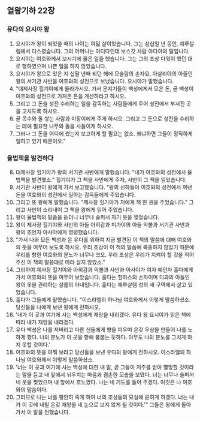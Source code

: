 ## 열왕기하 22장

### 유다의 요시야 왕
1. 요시야가 왕이 되었을 때의 나이는 여덟 살이었습니다. 그는 삼십일 년 동안, 예루살렘에서 다스렸습니다. 그의 어머니는 여디다인데 보스갓 사람 아다야의 딸입니다.
2. 요시야는 여호와께서 보시기에 옳은 일을 했습니다. 그는 그의 조상 다윗이 했던 대로 행하였으며 나쁜 일을 하지 않았습니다.
3. 요시야가 왕으로 있은 지 십팔 년째 되던 해에 므술람의 손자요, 아살리야의 아들인 왕의 서기관 사반을 여호와의 성전으로 보냈습니다. 요시야가 말했습니다.
4. "대제사장 힐기야에게 올라가시오. 가서 문지기들이 백성에게서 모은 돈, 곧 백성이 여호와의 성전으로 가져온 돈을 계산하라고 하시오.
5. 그리고 그 돈을 성전 수리하는 일을 감독하는 사람들에게 주어 성전에서 부서진 곳을 고치도록 하시오.
6. 곧 목수와 돌 쌓는 사람과 미장이에게 주게 하시오. 그리고 그 돈으로 성전을 수리하는 데에 필요한 나무와 돌을 사들이게 하시오.
7. 그러나 그 돈을 어디에 썼는지 보고하게 할 필요는 없소. 왜냐하면 그들이 정직하게 일하고 있기 때문이오."
### 율법책을 발견하다
8. 대제사장 힐기야가 왕의 서기관 사반에게 말했습니다. "내가 여호와의 성전에서 율법책을 발견했소." 힐기야가 그 책을 사반에게 주자, 사반이 그 책을 읽었습니다.
9. 서기관 사반이 왕에게 가서 보고했습니다. "왕의 신하들이 여호와의 성전에서 꺼낸 돈을 여호와의 성전에서 일하는 감독들에게 주었습니다.
10. 그리고 또 왕에게 말했습니다. "제사장 힐기야가 저에게 책 한 권을 주었습니다." 그리고 사반이 소리내어 그 책을 왕에게 읽어 주었습니다.
11. 왕이 율법책의 말씀을 듣더니 너무나 슬퍼서 자기 옷을 찢었습니다.
12. 왕이 제사장 힐기야와 사반의 아들 아히감과 미가야의 아들 악볼과 서기관 사반과 왕의 조언자 아사야에게 명령했습니다.
13. "가서 나와 모든 백성과 온 유다를 위하여 지금 발견된 이 책의 말씀에 대해 여호와의 뜻을 여쭈어 보도록 하시오. 우리 조상이 이 책의 말씀에 복종하지 않았기 때문에 우리를 향한 여호와의 분노가 너무나 크오. 우리 조상은 우리가 지켜야 할 것을 적어 주신 이 책의 말씀대로 따라 살지 않았소."
14. 그리하여 제사장 힐기야와 아히감과 악볼과 사반과 아사야가 여자 예언자 훌다에게 가서 여호와의 뜻을 여쭈어 보았습니다. 훌다는 할하스의 손자이며 디과의 아들인 왕의 옷을 관리하는 살룸의 아내입니다. 훌다는 예루살렘 성의 새 구역에서 살고 있었습니다.
15. 훌다가 그들에게 말했습니다. "이스라엘의 하나님 여호와께서 이렇게 말씀하셨소. 당신들을 나에게 보낸 왕에게 전하시오.
16. '내가 이 곳과 여기에 사는 백성에게 재앙을 내리겠다. 유다 왕 요시야가 읽은 책에 따라 내가 재앙을 내리겠다.
17. 유다 백성은 나를 저버리고 다른 신들에게 향을 피우며 온갖 우상을 만들어 나를 노하게 했다. 나의 분노가 이 곳을 향해 불붙는 듯하다. 아무도 나의 분노를 그치게 하지 못할 것이다.'
18. 여호와의 뜻을 여쭤 보라고 당신들을 보낸 유다의 왕에게 전하시오. 이스라엘의 하나님 여호와께서 이렇게 말씀하셨소.
19. '너는 이 곳과 여기에 사는 백성에 대한 내 말, 곧 그들이 저주를 받아 멸망할 것이라는 말을 듣고 내 앞에서 뉘우치는 마음과 겸손한 모습을 보였다. 너는 너무나 슬퍼서 네 옷을 찢었으며 내 앞에서 흐느꼈다. 나는 네 기도를 들어 주겠다. 이것은 나 여호와의 말씀이다.
20. 그러므로 나는 너를 평안히 죽게 하여 너의 조상들의 묘실에 묻히게 하겠다. 너는 내가 이 곳에 내릴 온갖 재앙을 네 눈으로 보지 않게 될 것이다.'" 그들은 왕에게 돌아가서 이 말을 전했습니다.